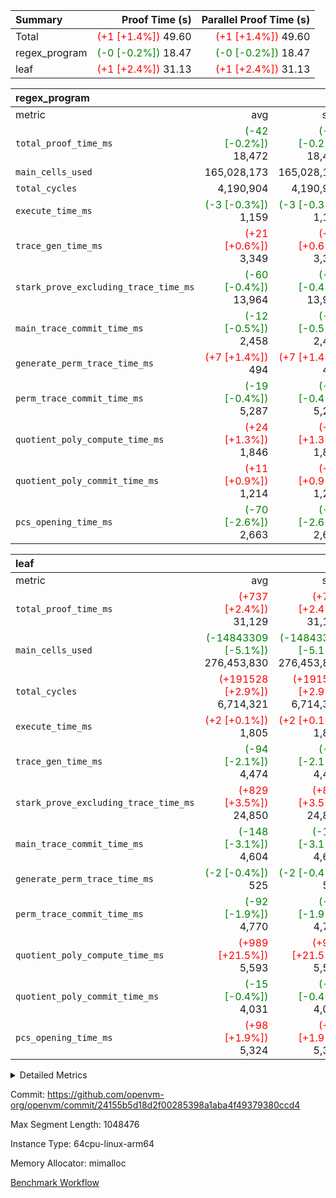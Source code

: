 | Summary | Proof Time (s) | Parallel Proof Time (s) |
|:---|---:|---:|
| Total | <span style='color: red'>(+1 [+1.4%])</span> 49.60 | <span style='color: red'>(+1 [+1.4%])</span> 49.60 |
| regex_program | <span style='color: green'>(-0 [-0.2%])</span> 18.47 | <span style='color: green'>(-0 [-0.2%])</span> 18.47 |
| leaf | <span style='color: red'>(+1 [+2.4%])</span> 31.13 | <span style='color: red'>(+1 [+2.4%])</span> 31.13 |


| regex_program |||||
|:---|---:|---:|---:|---:|
|metric|avg|sum|max|min|
| `total_proof_time_ms ` | <span style='color: green'>(-42 [-0.2%])</span> 18,472 | <span style='color: green'>(-42 [-0.2%])</span> 18,472 | <span style='color: green'>(-42 [-0.2%])</span> 18,472 | <span style='color: green'>(-42 [-0.2%])</span> 18,472 |
| `main_cells_used     ` |  165,028,173 |  165,028,173 |  165,028,173 |  165,028,173 |
| `total_cycles        ` |  4,190,904 |  4,190,904 |  4,190,904 |  4,190,904 |
| `execute_time_ms     ` | <span style='color: green'>(-3 [-0.3%])</span> 1,159 | <span style='color: green'>(-3 [-0.3%])</span> 1,159 | <span style='color: green'>(-3 [-0.3%])</span> 1,159 | <span style='color: green'>(-3 [-0.3%])</span> 1,159 |
| `trace_gen_time_ms   ` | <span style='color: red'>(+21 [+0.6%])</span> 3,349 | <span style='color: red'>(+21 [+0.6%])</span> 3,349 | <span style='color: red'>(+21 [+0.6%])</span> 3,349 | <span style='color: red'>(+21 [+0.6%])</span> 3,349 |
| `stark_prove_excluding_trace_time_ms` | <span style='color: green'>(-60 [-0.4%])</span> 13,964 | <span style='color: green'>(-60 [-0.4%])</span> 13,964 | <span style='color: green'>(-60 [-0.4%])</span> 13,964 | <span style='color: green'>(-60 [-0.4%])</span> 13,964 |
| `main_trace_commit_time_ms` | <span style='color: green'>(-12 [-0.5%])</span> 2,458 | <span style='color: green'>(-12 [-0.5%])</span> 2,458 | <span style='color: green'>(-12 [-0.5%])</span> 2,458 | <span style='color: green'>(-12 [-0.5%])</span> 2,458 |
| `generate_perm_trace_time_ms` | <span style='color: red'>(+7 [+1.4%])</span> 494 | <span style='color: red'>(+7 [+1.4%])</span> 494 | <span style='color: red'>(+7 [+1.4%])</span> 494 | <span style='color: red'>(+7 [+1.4%])</span> 494 |
| `perm_trace_commit_time_ms` | <span style='color: green'>(-19 [-0.4%])</span> 5,287 | <span style='color: green'>(-19 [-0.4%])</span> 5,287 | <span style='color: green'>(-19 [-0.4%])</span> 5,287 | <span style='color: green'>(-19 [-0.4%])</span> 5,287 |
| `quotient_poly_compute_time_ms` | <span style='color: red'>(+24 [+1.3%])</span> 1,846 | <span style='color: red'>(+24 [+1.3%])</span> 1,846 | <span style='color: red'>(+24 [+1.3%])</span> 1,846 | <span style='color: red'>(+24 [+1.3%])</span> 1,846 |
| `quotient_poly_commit_time_ms` | <span style='color: red'>(+11 [+0.9%])</span> 1,214 | <span style='color: red'>(+11 [+0.9%])</span> 1,214 | <span style='color: red'>(+11 [+0.9%])</span> 1,214 | <span style='color: red'>(+11 [+0.9%])</span> 1,214 |
| `pcs_opening_time_ms ` | <span style='color: green'>(-70 [-2.6%])</span> 2,663 | <span style='color: green'>(-70 [-2.6%])</span> 2,663 | <span style='color: green'>(-70 [-2.6%])</span> 2,663 | <span style='color: green'>(-70 [-2.6%])</span> 2,663 |

| leaf |||||
|:---|---:|---:|---:|---:|
|metric|avg|sum|max|min|
| `total_proof_time_ms ` | <span style='color: red'>(+737 [+2.4%])</span> 31,129 | <span style='color: red'>(+737 [+2.4%])</span> 31,129 | <span style='color: red'>(+737 [+2.4%])</span> 31,129 | <span style='color: red'>(+737 [+2.4%])</span> 31,129 |
| `main_cells_used     ` | <span style='color: green'>(-14843309 [-5.1%])</span> 276,453,830 | <span style='color: green'>(-14843309 [-5.1%])</span> 276,453,830 | <span style='color: green'>(-14843309 [-5.1%])</span> 276,453,830 | <span style='color: green'>(-14843309 [-5.1%])</span> 276,453,830 |
| `total_cycles        ` | <span style='color: red'>(+191528 [+2.9%])</span> 6,714,321 | <span style='color: red'>(+191528 [+2.9%])</span> 6,714,321 | <span style='color: red'>(+191528 [+2.9%])</span> 6,714,321 | <span style='color: red'>(+191528 [+2.9%])</span> 6,714,321 |
| `execute_time_ms     ` | <span style='color: red'>(+2 [+0.1%])</span> 1,805 | <span style='color: red'>(+2 [+0.1%])</span> 1,805 | <span style='color: red'>(+2 [+0.1%])</span> 1,805 | <span style='color: red'>(+2 [+0.1%])</span> 1,805 |
| `trace_gen_time_ms   ` | <span style='color: green'>(-94 [-2.1%])</span> 4,474 | <span style='color: green'>(-94 [-2.1%])</span> 4,474 | <span style='color: green'>(-94 [-2.1%])</span> 4,474 | <span style='color: green'>(-94 [-2.1%])</span> 4,474 |
| `stark_prove_excluding_trace_time_ms` | <span style='color: red'>(+829 [+3.5%])</span> 24,850 | <span style='color: red'>(+829 [+3.5%])</span> 24,850 | <span style='color: red'>(+829 [+3.5%])</span> 24,850 | <span style='color: red'>(+829 [+3.5%])</span> 24,850 |
| `main_trace_commit_time_ms` | <span style='color: green'>(-148 [-3.1%])</span> 4,604 | <span style='color: green'>(-148 [-3.1%])</span> 4,604 | <span style='color: green'>(-148 [-3.1%])</span> 4,604 | <span style='color: green'>(-148 [-3.1%])</span> 4,604 |
| `generate_perm_trace_time_ms` | <span style='color: green'>(-2 [-0.4%])</span> 525 | <span style='color: green'>(-2 [-0.4%])</span> 525 | <span style='color: green'>(-2 [-0.4%])</span> 525 | <span style='color: green'>(-2 [-0.4%])</span> 525 |
| `perm_trace_commit_time_ms` | <span style='color: green'>(-92 [-1.9%])</span> 4,770 | <span style='color: green'>(-92 [-1.9%])</span> 4,770 | <span style='color: green'>(-92 [-1.9%])</span> 4,770 | <span style='color: green'>(-92 [-1.9%])</span> 4,770 |
| `quotient_poly_compute_time_ms` | <span style='color: red'>(+989 [+21.5%])</span> 5,593 | <span style='color: red'>(+989 [+21.5%])</span> 5,593 | <span style='color: red'>(+989 [+21.5%])</span> 5,593 | <span style='color: red'>(+989 [+21.5%])</span> 5,593 |
| `quotient_poly_commit_time_ms` | <span style='color: green'>(-15 [-0.4%])</span> 4,031 | <span style='color: green'>(-15 [-0.4%])</span> 4,031 | <span style='color: green'>(-15 [-0.4%])</span> 4,031 | <span style='color: green'>(-15 [-0.4%])</span> 4,031 |
| `pcs_opening_time_ms ` | <span style='color: red'>(+98 [+1.9%])</span> 5,324 | <span style='color: red'>(+98 [+1.9%])</span> 5,324 | <span style='color: red'>(+98 [+1.9%])</span> 5,324 | <span style='color: red'>(+98 [+1.9%])</span> 5,324 |



<details>
<summary>Detailed Metrics</summary>

| group | num_segments | keygen_time_ms | commit_exe_time_ms |
| --- | --- | --- | --- |
| regex_program | 1 | 727 | 46 | 

| group | air_name | quotient_deg | interactions | constraints |
| --- | --- | --- | --- | --- |
| leaf | AccessAdapterAir<2> | 4 | 5 | 12 | 
| leaf | AccessAdapterAir<4> | 4 | 5 | 12 | 
| leaf | AccessAdapterAir<8> | 4 | 5 | 12 | 
| leaf | FriReducedOpeningAir | 4 | 35 | 59 | 
| leaf | NativePoseidon2Air<BabyBearParameters>, 1> | 4 | 31 | 302 | 
| leaf | PhantomAir | 4 | 3 | 4 | 
| leaf | ProgramAir | 1 | 1 | 4 | 
| leaf | VariableRangeCheckerAir | 1 | 1 | 4 | 
| leaf | VmAirWrapper<BranchNativeAdapterAir, BranchEqualCoreAir<1> | 2 | 11 | 23 | 
| leaf | VmAirWrapper<JalNativeAdapterAir, JalCoreAir> | 4 | 7 | 6 | 
| leaf | VmAirWrapper<NativeAdapterAir<2, 0>, PublicValuesCoreAir> | 4 | 11 | 23 | 
| leaf | VmAirWrapper<NativeAdapterAir<2, 1>, FieldArithmeticCoreAir> | 4 | 15 | 23 | 
| leaf | VmAirWrapper<NativeLoadStoreAdapterAir<1>, NativeLoadStoreCoreAir<1> | 4 | 15 | 24 | 
| leaf | VmAirWrapper<NativeVectorizedAdapterAir<4>, FieldExtensionCoreAir> | 4 | 15 | 23 | 
| leaf | VmConnectorAir | 4 | 3 | 8 | 
| leaf | VolatileBoundaryAir | 4 | 4 | 16 | 
| regex_program | AccessAdapterAir<16> | 2 | 5 | 14 | 
| regex_program | AccessAdapterAir<2> | 2 | 5 | 14 | 
| regex_program | AccessAdapterAir<32> | 2 | 5 | 14 | 
| regex_program | AccessAdapterAir<4> | 2 | 5 | 14 | 
| regex_program | AccessAdapterAir<64> | 2 | 5 | 14 | 
| regex_program | AccessAdapterAir<8> | 2 | 5 | 14 | 
| regex_program | BitwiseOperationLookupAir<8> | 2 | 2 | 4 | 
| regex_program | KeccakVmAir | 2 | 321 | 4,571 | 
| regex_program | MemoryMerkleAir<8> | 2 | 4 | 40 | 
| regex_program | PersistentBoundaryAir<8> | 2 | 3 | 6 | 
| regex_program | PhantomAir | 2 | 3 | 5 | 
| regex_program | Poseidon2PeripheryAir<BabyBearParameters>, 1> | 2 | 1 | 286 | 
| regex_program | ProgramAir | 1 | 1 | 4 | 
| regex_program | RangeTupleCheckerAir<2> | 1 | 1 | 4 | 
| regex_program | VariableRangeCheckerAir | 1 | 1 | 4 | 
| regex_program | VmAirWrapper<Rv32BaseAluAdapterAir, BaseAluCoreAir<4, 8> | 2 | 19 | 43 | 
| regex_program | VmAirWrapper<Rv32BaseAluAdapterAir, LessThanCoreAir<4, 8> | 2 | 17 | 39 | 
| regex_program | VmAirWrapper<Rv32BaseAluAdapterAir, ShiftCoreAir<4, 8> | 2 | 23 | 90 | 
| regex_program | VmAirWrapper<Rv32BranchAdapterAir, BranchEqualCoreAir<4> | 2 | 11 | 25 | 
| regex_program | VmAirWrapper<Rv32BranchAdapterAir, BranchLessThanCoreAir<4, 8> | 2 | 13 | 41 | 
| regex_program | VmAirWrapper<Rv32CondRdWriteAdapterAir, Rv32JalLuiCoreAir> | 2 | 10 | 22 | 
| regex_program | VmAirWrapper<Rv32HintStoreAdapterAir, Rv32HintStoreCoreAir> | 2 | 15 | 17 | 
| regex_program | VmAirWrapper<Rv32JalrAdapterAir, Rv32JalrCoreAir> | 2 | 16 | 20 | 
| regex_program | VmAirWrapper<Rv32LoadStoreAdapterAir, LoadSignExtendCoreAir<4, 8> | 2 | 18 | 33 | 
| regex_program | VmAirWrapper<Rv32LoadStoreAdapterAir, LoadStoreCoreAir<4> | 2 | 17 | 38 | 
| regex_program | VmAirWrapper<Rv32MultAdapterAir, DivRemCoreAir<4, 8> | 2 | 25 | 88 | 
| regex_program | VmAirWrapper<Rv32MultAdapterAir, MulHCoreAir<4, 8> | 2 | 24 | 38 | 
| regex_program | VmAirWrapper<Rv32MultAdapterAir, MultiplicationCoreAir<4, 8> | 2 | 19 | 26 | 
| regex_program | VmAirWrapper<Rv32RdWriteAdapterAir, Rv32AuipcCoreAir> | 2 | 11 | 15 | 
| regex_program | VmConnectorAir | 2 | 3 | 9 | 

| group | air_name | idx | rows | prep_cols | perm_cols | main_cols | cells |
| --- | --- | --- | --- | --- | --- | --- | --- |
| leaf | AccessAdapterAir<2> | 0 | 2,097,152 |  | 16 | 11 | 56,623,104 | 
| leaf | AccessAdapterAir<4> | 0 | 1,048,576 |  | 16 | 13 | 30,408,704 | 
| leaf | AccessAdapterAir<8> | 0 | 131,072 |  | 16 | 17 | 4,325,376 | 
| leaf | FriReducedOpeningAir | 0 | 1,048,576 |  | 76 | 64 | 146,800,640 | 
| leaf | NativePoseidon2Air<BabyBearParameters>, 1> | 0 | 65,536 |  | 36 | 348 | 25,165,824 | 
| leaf | PhantomAir | 0 | 65,536 |  | 8 | 6 | 917,504 | 
| leaf | ProgramAir | 0 | 524,288 |  | 8 | 10 | 9,437,184 | 
| leaf | VariableRangeCheckerAir | 0 | 262,144 | 2 | 8 | 1 | 2,359,296 | 
| leaf | VmAirWrapper<BranchNativeAdapterAir, BranchEqualCoreAir<1> | 0 | 2,097,152 |  | 28 | 23 | 106,954,752 | 
| leaf | VmAirWrapper<JalNativeAdapterAir, JalCoreAir> | 0 | 131,072 |  | 12 | 10 | 2,883,584 | 
| leaf | VmAirWrapper<NativeAdapterAir<2, 0>, PublicValuesCoreAir> | 0 | 64 |  | 16 | 23 | 2,496 | 
| leaf | VmAirWrapper<NativeAdapterAir<2, 1>, FieldArithmeticCoreAir> | 0 | 4,194,304 |  | 20 | 30 | 209,715,200 | 
| leaf | VmAirWrapper<NativeLoadStoreAdapterAir<1>, NativeLoadStoreCoreAir<1> | 0 | 2,097,152 |  | 20 | 31 | 106,954,752 | 
| leaf | VmAirWrapper<NativeVectorizedAdapterAir<4>, FieldExtensionCoreAir> | 0 | 131,072 |  | 20 | 40 | 7,864,320 | 
| leaf | VmConnectorAir | 0 | 2 | 1 | 8 | 4 | 24 | 
| leaf | VolatileBoundaryAir | 0 | 1,048,576 |  | 8 | 11 | 19,922,944 | 

| group | air_name | segment | rows | prep_cols | perm_cols | main_cols | cells |
| --- | --- | --- | --- | --- | --- | --- | --- |
| regex_program | AccessAdapterAir<2> | 0 | 64 |  | 24 | 11 | 2,240 | 
| regex_program | AccessAdapterAir<4> | 0 | 32 |  | 24 | 13 | 1,184 | 
| regex_program | AccessAdapterAir<8> | 0 | 131,072 |  | 24 | 17 | 5,373,952 | 
| regex_program | BitwiseOperationLookupAir<8> | 0 | 65,536 | 3 | 8 | 2 | 655,360 | 
| regex_program | KeccakVmAir | 0 | 32 |  | 1,288 | 3,164 | 142,464 | 
| regex_program | MemoryMerkleAir<8> | 0 | 131,072 |  | 20 | 32 | 6,815,744 | 
| regex_program | PersistentBoundaryAir<8> | 0 | 131,072 |  | 12 | 20 | 4,194,304 | 
| regex_program | PhantomAir | 0 | 512 |  | 12 | 6 | 9,216 | 
| regex_program | Poseidon2PeripheryAir<BabyBearParameters>, 1> | 0 | 16,384 |  | 8 | 300 | 5,046,272 | 
| regex_program | ProgramAir | 0 | 131,072 |  | 8 | 10 | 2,359,296 | 
| regex_program | RangeTupleCheckerAir<2> | 0 | 524,288 | 2 | 8 | 1 | 4,718,592 | 
| regex_program | VariableRangeCheckerAir | 0 | 262,144 | 2 | 8 | 1 | 2,359,296 | 
| regex_program | VmAirWrapper<Rv32BaseAluAdapterAir, BaseAluCoreAir<4, 8> | 0 | 2,097,152 |  | 80 | 36 | 243,269,632 | 
| regex_program | VmAirWrapper<Rv32BaseAluAdapterAir, LessThanCoreAir<4, 8> | 0 | 65,536 |  | 40 | 37 | 5,046,272 | 
| regex_program | VmAirWrapper<Rv32BaseAluAdapterAir, ShiftCoreAir<4, 8> | 0 | 262,144 |  | 52 | 53 | 27,525,120 | 
| regex_program | VmAirWrapper<Rv32BranchAdapterAir, BranchEqualCoreAir<4> | 0 | 524,288 |  | 48 | 26 | 38,797,312 | 
| regex_program | VmAirWrapper<Rv32BranchAdapterAir, BranchLessThanCoreAir<4, 8> | 0 | 262,144 |  | 56 | 32 | 23,068,672 | 
| regex_program | VmAirWrapper<Rv32CondRdWriteAdapterAir, Rv32JalLuiCoreAir> | 0 | 131,072 |  | 44 | 18 | 8,126,464 | 
| regex_program | VmAirWrapper<Rv32HintStoreAdapterAir, Rv32HintStoreCoreAir> | 0 | 16,384 |  | 36 | 26 | 1,015,808 | 
| regex_program | VmAirWrapper<Rv32JalrAdapterAir, Rv32JalrCoreAir> | 0 | 131,072 |  | 36 | 28 | 8,388,608 | 
| regex_program | VmAirWrapper<Rv32LoadStoreAdapterAir, LoadSignExtendCoreAir<4, 8> | 0 | 1,024 |  | 76 | 35 | 113,664 | 
| regex_program | VmAirWrapper<Rv32LoadStoreAdapterAir, LoadStoreCoreAir<4> | 0 | 2,097,152 |  | 72 | 40 | 234,881,024 | 
| regex_program | VmAirWrapper<Rv32MultAdapterAir, DivRemCoreAir<4, 8> | 0 | 128 |  | 104 | 57 | 20,608 | 
| regex_program | VmAirWrapper<Rv32MultAdapterAir, MulHCoreAir<4, 8> | 0 | 256 |  | 100 | 39 | 35,584 | 
| regex_program | VmAirWrapper<Rv32MultAdapterAir, MultiplicationCoreAir<4, 8> | 0 | 65,536 |  | 80 | 31 | 7,274,496 | 
| regex_program | VmAirWrapper<Rv32RdWriteAdapterAir, Rv32AuipcCoreAir> | 0 | 65,536 |  | 28 | 21 | 3,211,264 | 
| regex_program | VmConnectorAir | 0 | 2 | 1 | 12 | 4 | 32 | 

| group | idx | trace_gen_time_ms | total_proof_time_ms | total_cycles | total_cells | stark_prove_excluding_trace_time_ms | quotient_poly_compute_time_ms | quotient_poly_commit_time_ms | perm_trace_commit_time_ms | pcs_opening_time_ms | main_trace_commit_time_ms | main_cells_used | generate_perm_trace_time_ms | execute_time_ms |
| --- | --- | --- | --- | --- | --- | --- | --- | --- | --- | --- | --- | --- | --- | --- |
| leaf | 0 | 4,474 | 31,129 | 6,714,321 | 730,335,704 | 24,850 | 5,593 | 4,031 | 4,770 | 5,324 | 4,604 | 276,453,830 | 525 | 1,805 | 

| group | segment | trace_gen_time_ms | total_proof_time_ms | total_cycles | total_cells | stark_prove_excluding_trace_time_ms | quotient_poly_compute_time_ms | quotient_poly_commit_time_ms | perm_trace_commit_time_ms | pcs_opening_time_ms | main_trace_commit_time_ms | main_cells_used | generate_perm_trace_time_ms | execute_time_ms |
| --- | --- | --- | --- | --- | --- | --- | --- | --- | --- | --- | --- | --- | --- | --- |
| regex_program | 0 | 3,349 | 18,472 | 4,190,904 | 632,452,480 | 13,964 | 1,846 | 1,214 | 5,287 | 2,663 | 2,458 | 165,028,173 | 494 | 1,159 | 

</details>


Commit: https://github.com/openvm-org/openvm/commit/24155b5d18d2f00285398a1aba4f49379380ccd4

Max Segment Length: 1048476

Instance Type: 64cpu-linux-arm64

Memory Allocator: mimalloc

[Benchmark Workflow](https://github.com/openvm-org/openvm/actions/runs/12685185863)
